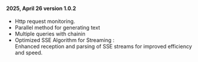 #### 2025, April 26 version 1.0.2
- Http request monitoring.
- Parallel method for generating text
- Multiple queries with chainin
- Optimized SSE Algorithm for Streaming : <br>
   Enhanced reception and parsing of SSE streams for improved efficiency and speed.
